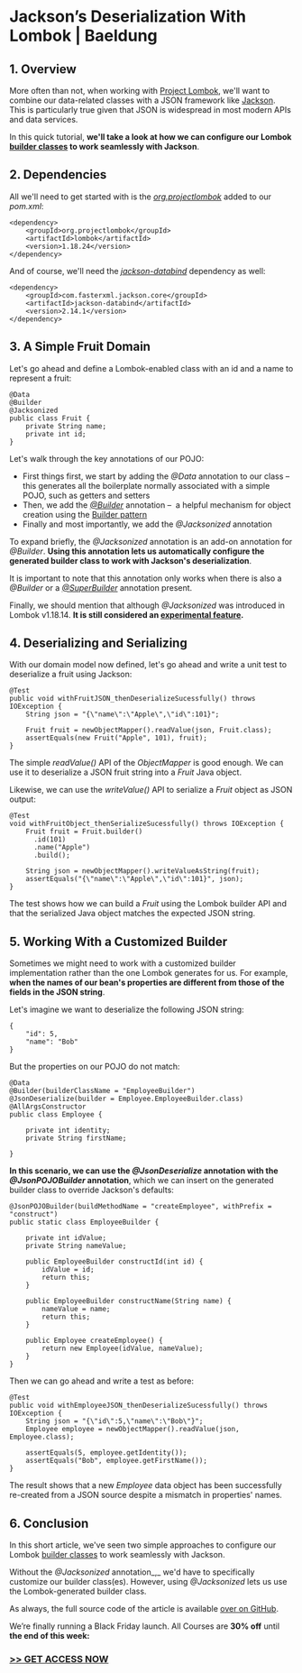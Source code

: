 # Jackson’s Deserialization With Lombok | Baeldung
**1\. Overview**[](#overview)
-----------------------------

More often than not, when working with [Project Lombok](https://projectlombok.org/), we'll want to combine our data-related classes with a JSON framework like [Jackson](https://www.baeldung.com/jackson). This is particularly true given that JSON is widespread in most modern APIs and data services.

In this quick tutorial, **we'll take a look at how we can configure our Lombok [builder classes](https://www.baeldung.com/lombok-builder) to work seamlessly with Jackson**.

**2\. Dependencies**[](#dependencies)
-------------------------------------

All we'll need to get started with is the _[org.projectlombok](https://search.maven.org/classic/#search%7Cga%7C1%7Cg%3A%22org.projectlombok%22)_ added to our _pom.xml_:

```null
<dependency>
    <groupId>org.projectlombok</groupId>
    <artifactId>lombok</artifactId>
    <version>1.18.24</version>
</dependency>
```

And of course, we'll need the [_jackson-databind_](https://search.maven.org/search?q=g:com.fasterxml.jackson.core) dependency as well:

```null
<dependency>
    <groupId>com.fasterxml.jackson.core</groupId>
    <artifactId>jackson-databind</artifactId>
    <version>2.14.1</version>
</dependency>
```

**3\. A Simple Fruit Domain**[](#a-simple-fruit-domain)
-------------------------------------------------------

Let's go ahead and define a Lombok-enabled class with an id and a name to represent a fruit:

```null
@Data
@Builder
@Jacksonized
public class Fruit {
    private String name;
    private int id;
}
```

Let's walk through the key annotations of our POJO:

*   First things first, we start by adding the _@Data_ annotation to our class – this generates all the boilerplate normally associated with a simple POJO, such as getters and setters
*   Then, we add the [_@Builder_](http://baeldung.com/lombok-builder) annotation –  a helpful mechanism for object creation using the [Builder pattern](https://www.baeldung.com/creational-design-patterns#builder)
*   Finally and most importantly, we add the _@Jacksonized_ annotation

To expand briefly, the _@Jacksonized_ annotation is an add-on annotation for _@Builder_. **Using this annotation lets us automatically configure the generated builder class to work with Jackson's deserialization**.

It is important to note that this annotation only works when there is also a _@Builder_ or a [_@SuperBuilder_](https://www.baeldung.com/lombok-builder-inheritance) annotation present.

Finally, we should mention that although _@Jacksonized_ was introduced in Lombok v1.18.14. **It is still considered an [experimental feature](https://projectlombok.org/features/experimental/).**

4\. Deserializing and Serializing[](#deserializing-and-serializing)
-------------------------------------------------------------------

With our domain model now defined, let's go ahead and write a unit test to deserialize a fruit using Jackson:

```null
@Test
public void withFruitJSON_thenDeserializeSucessfully() throws IOException {
    String json = "{\"name\":\"Apple\",\"id\":101}";
        
    Fruit fruit = newObjectMapper().readValue(json, Fruit.class);
    assertEquals(new Fruit("Apple", 101), fruit);
}
```

The simple _readValue()_ API of the _ObjectMapper_ is good enough. We can use it to deserialize a JSON fruit string into a _Fruit_ Java object.

Likewise, we can use the _writeValue()_ API to serialize a _Fruit_ object as JSON output:

```null
@Test
void withFruitObject_thenSerializeSucessfully() throws IOException {
    Fruit fruit = Fruit.builder()
      .id(101)
      .name("Apple")
      .build();

    String json = newObjectMapper().writeValueAsString(fruit);
    assertEquals("{\"name\":\"Apple\",\"id\":101}", json);
}
```

The test shows how we can build a _Fruit_ using the Lombok builder API and that the serialized Java object matches the expected JSON string.

**5\. Working With a Customized Builder**[](#working-with-a-customized-builder)
-------------------------------------------------------------------------------

Sometimes we might need to work with a customized builder implementation rather than the one Lombok generates for us. For example, **when the names of our bean's properties are different from those of the fields in the JSON string**.

Let's imagine we want to deserialize the following JSON string:

```null
{
    "id": 5,
    "name": "Bob"
}
```

But the properties on our POJO do not match:

```null
@Data
@Builder(builderClassName = "EmployeeBuilder")
@JsonDeserialize(builder = Employee.EmployeeBuilder.class)
@AllArgsConstructor
public class Employee {

    private int identity;
    private String firstName;

}
```

**In this scenario, we can use the _@JsonDeserialize_ annotation with the _@JsonPOJOBuilder_ annotation**, which we can insert on the generated builder class to override Jackson's defaults:

```null
@JsonPOJOBuilder(buildMethodName = "createEmployee", withPrefix = "construct")
public static class EmployeeBuilder {

    private int idValue;
    private String nameValue;

    public EmployeeBuilder constructId(int id) {
        idValue = id;
        return this;
    }
            
    public EmployeeBuilder constructName(String name) {
        nameValue = name;
        return this;
    }

    public Employee createEmployee() {
        return new Employee(idValue, nameValue);
    }
}
```

Then we can go ahead and write a test as before:

```null
@Test
public void withEmployeeJSON_thenDeserializeSucessfully() throws IOException {
    String json = "{\"id\":5,\"name\":\"Bob\"}";
    Employee employee = newObjectMapper().readValue(json, Employee.class);

    assertEquals(5, employee.getIdentity());
    assertEquals("Bob", employee.getFirstName());
}
```

The result shows that a new _Employee_ data object has been successfully re-created from a JSON source despite a mismatch in properties' names.

**6\. Conclusion**[](#conclusion)
---------------------------------

In this short article, we've seen two simple approaches to configure our Lombok [builder classes](https://www.baeldung.com/lombok-builder) to work seamlessly with Jackson.

Without the _@Jacksonized_ annotation_,_ we'd have to specifically customize our builder class(es). However, using _@Jacksonized_ lets us use the Lombok-generated builder class.

As always, the full source code of the article is available [over on GitHub](https://github.com/eugenp/tutorials/tree/master/lombok-modules/lombok-2).

We’re finally running a Black Friday launch. All Courses are **30% off** until **the end of this week:**

### **[\>> GET ACCESS NOW](https://www.baeldung.com/all-courses)**